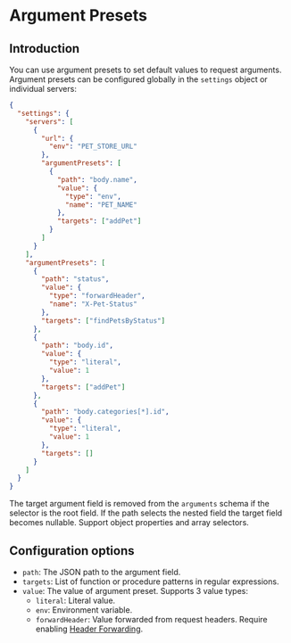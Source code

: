 # Argument Presets

## Introduction

You can use argument presets to set default values to request arguments. Argument presets can be configured globally in the `settings` object or individual servers:

```json
{
  "settings": {
    "servers": [
      {
        "url": {
          "env": "PET_STORE_URL"
        },
        "argumentPresets": [
          {
            "path": "body.name",
            "value": {
              "type": "env",
              "name": "PET_NAME"
            },
            "targets": ["addPet"]
          }
        ]
      }
    ],
    "argumentPresets": [
      {
        "path": "status",
        "value": {
          "type": "forwardHeader",
          "name": "X-Pet-Status"
        },
        "targets": ["findPetsByStatus"]
      },
      {
        "path": "body.id",
        "value": {
          "type": "literal",
          "value": 1
        },
        "targets": ["addPet"]
      },
      {
        "path": "body.categories[*].id",
        "value": {
          "type": "literal",
          "value": 1
        },
        "targets": []
      }
    ]
  }
}
```

The target argument field is removed from the `arguments` schema if the selector is the root field. If the path selects the nested field the target field becomes nullable. Support object properties and array selectors.

## Configuration options

- `path`: The JSON path to the argument field.
- `targets`: List of function or procedure patterns in regular expressions.
- `value`: The value of argument preset. Supports 3 value types:
  - `literal`: Literal value.
  - `env`: Environment variable.
  - `forwardHeader`: Value forwarded from request headers. Require enabling [Header Forwarding](./authentication.md#headers-forwarding).
